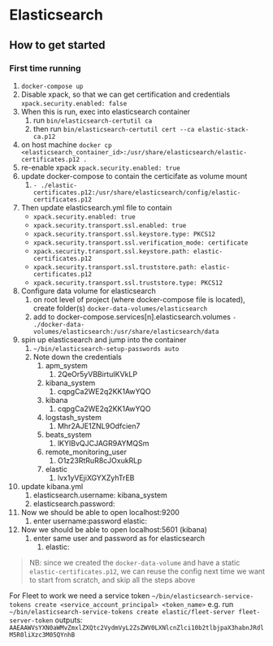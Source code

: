 # Elasticsearch

## How to get started

### First time running

1. `docker-compose up`
2. Disable xpack, so that we can get certification and credentials `xpack.security.enabled: false`
3. When this is run, exec into elasticsearch container
   1. run `bin/elasticsearch-certutil ca`
   2. then run `bin/elasticsearch-certutil cert --ca elastic-stack-ca.p12`
4. on host machine `docker cp <elasticsearch_container_id>:/usr/share/elasticsearch/elastic-certificates.p12 .`
5. re-enable xpack `xpack.security.enabled: true`
6. update docker-compose to contain the certicifate as volume mount
   1. `- ./elastic-certificates.p12:/usr/share/elasticsearch/config/elastic-certificates.p12`
7. Then update elasticsearch.yml file to contain
   - `xpack.security.enabled: true`
   - `xpack.security.transport.ssl.enabled: true`
   - `xpack.security.transport.ssl.keystore.type: PKCS12`
   - `xpack.security.transport.ssl.verification_mode: certificate`
   - `xpack.security.transport.ssl.keystore.path: elastic-certificates.p12`
   - `xpack.security.transport.ssl.truststore.path: elastic-certificates.p12`
   - `xpack.security.transport.ssl.truststore.type: PKCS12`
8. Configure data volume for elasticsearch 
   1. on root level of project (where docker-compose file is located), create folder(s) `docker-data-volumes/elasticsearch`
   2. add to docker-compose.services[n].elasticsearch.volumes `- ./docker-data-volumes/elasticsearch:/usr/share/elasticsearch/data`
9.  spin up elasticsearch and jump into the container
    1.  `~/bin/elasticsearch-setup-passwords auto`
    2.  Note down the credentials
        1.  apm_system
            1.  2QeOr5yVBBirtuIKVkLP
        2.  kibana_system
            1.  cqpgCa2WE2q2KK1AwYQO
        3.  kibana
            1.  cqpgCa2WE2q2KK1AwYQO
        4.  logstash_system
            1.  Mhr2AJE1ZNL9Odfcien7
        5.  beats_system
            1.  lKYIBvQJCJAGR9AYMQSm
        6.  remote_monitoring_user
            1.  O1z23RtRuR8cJOxukRLp
        7.  elastic
            1.  lvx1yVEjiXGYXZyhTrEB
10. update kibana.yml
    1.  elasticsearch.username: kibana_system
    2.  elasticsearch.password: <kibana password>
11. Now we should be able to open localhost:9200
    1.  enter username:password elastic:<elastic password>
12. Now we should be able to open localhost:5601 (kibana)
    1.  enter same user and password as for elasticsearch
        1.  elastic:<elastic password>


>NB:
>since we created the `docker-data-volume` and have a static `elastic-certificates.p12`, we can reuse the config next time we want to start from scratch, and skip all the steps above


For Fleet to work we need a service token
`~/bin/elasticsearch-service-tokens create <service_account_principal> <token_name>`
e.g. run `~/bin/elasticsearch-service-tokens create elastic/fleet-server fleet-server-token`
outputs: `AAEAAWVsYXN0aWMvZmxlZXQtc2VydmVyL2ZsZWV0LXNlcnZlci10b2tlbjpaX3habnJRdlM5R0liXzc3M05QYnhB`

